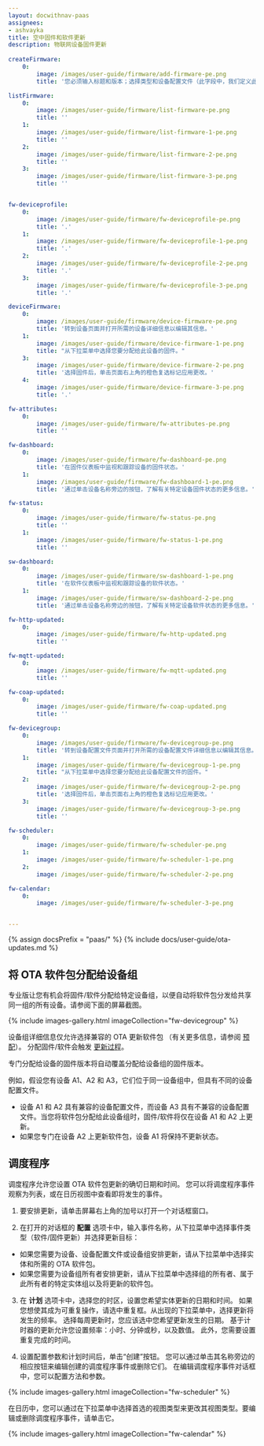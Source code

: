 ```yaml
---
layout: docwithnav-paas
assignees:
- ashvayka
title: 空中固件和软件更新
description: 物联网设备固件更新
 
createFirmware:
    0:
        image: /images/user-guide/firmware/add-firmware-pe.png  
        title: '您必须输入标题和版本；选择类型和设备配置文件（此字段中，我们定义此固件将可用的设备类型；选择包含固件的文件。可以选择性地添加校验和算法和校验和。'

listFirmware:
    0:
        image: /images/user-guide/firmware/list-firmware-pe.png
        title: ''
    1:
        image: /images/user-guide/firmware/list-firmware-1-pe.png
        title: ''
    2:
        image: /images/user-guide/firmware/list-firmware-2-pe.png
        title: ''
    3:
        image: /images/user-guide/firmware/list-firmware-3-pe.png
        title: ''     


fw-deviceprofile:
    0:
        image: /images/user-guide/firmware/fw-deviceprofile-pe.png
        title: '.'
    1:
        image: /images/user-guide/firmware/fw-deviceprofile-1-pe.png
        title: '.'
    2:
        image: /images/user-guide/firmware/fw-deviceprofile-2-pe.png
        title: '.'
    3:
        image: /images/user-guide/firmware/fw-deviceprofile-3-pe.png
        title: '.'

deviceFirmware:
    0:
        image: /images/user-guide/firmware/device-firmware-pe.png
        title: '转到设备页面并打开所需的设备详细信息以编辑其信息。'
    1:
        image: /images/user-guide/firmware/device-firmware-1-pe.png
        title: "从下拉菜单中选择您要分配给此设备的固件。"
    3:
        image: /images/user-guide/firmware/device-firmware-2-pe.png
        title: '选择固件后，单击页面右上角的橙色复选标记应用更改。'
    4:
        image: /images/user-guide/firmware/device-firmware-3-pe.png
        title: '.'

fw-attributes:
    0:
        image: /images/user-guide/firmware/fw-attributes-pe.png
        title: ''

fw-dashboard:
    0:
        image: /images/user-guide/firmware/fw-dashboard-pe.png
        title: '在固件仪表板中监视和跟踪设备的固件状态。'
    1:
        image: /images/user-guide/firmware/fw-dashboard-1-pe.png
        title: '通过单击设备名称旁边的按钮，了解有关特定设备固件状态的更多信息。'

fw-status:
    0:
        image: /images/user-guide/firmware/fw-status-pe.png
        title: ''
    1:
        image: /images/user-guide/firmware/fw-status-1-pe.png
        title: ''

sw-dashboard:
    0:
        image: /images/user-guide/firmware/sw-dashboard-1-pe.png
        title: '在软件仪表板中监视和跟踪设备的软件状态。'
    1:
        image: /images/user-guide/firmware/sw-dashboard-2-pe.png
        title: '通过单击设备名称旁边的按钮，了解有关特定设备软件状态的更多信息。'

fw-http-updated:
    0:
        image: /images/user-guide/firmware/fw-http-updated.png
        title: ''

fw-mqtt-updated:
    0:
        image: /images/user-guide/firmware/fw-mqtt-updated.png
        title: ''

fw-coap-updated:
    0:
        image: /images/user-guide/firmware/fw-coap-updated.png
        title: ''

fw-devicegroup:
    0:
        image: /images/user-guide/firmware/fw-devicegroup-pe.png
        title: '转到设备配置文件页面并打开所需的设备配置文件详细信息以编辑其信息。'
    1:
        image: /images/user-guide/firmware/fw-devicegroup-1-pe.png
        title: "从下拉菜单中选择您要分配给此设备配置文件的固件。"
    2:
        image: /images/user-guide/firmware/fw-devicegroup-2-pe.png
        title: '选择固件后，单击页面右上角的橙色复选标记应用更改。'
    3:
        image: /images/user-guide/firmware/fw-devicegroup-3-pe.png
        title: ''

fw-scheduler:
    0:
        image: /images/user-guide/firmware/fw-scheduler-pe.png
    1:
        image: /images/user-guide/firmware/fw-scheduler-1-pe.png
    2:
        image: /images/user-guide/firmware/fw-scheduler-2-pe.png

fw-calendar:
    0:
        image: /images/user-guide/firmware/fw-scheduler-3-pe.png


---
```


{% assign docsPrefix = "paas/" %}
{% include docs/user-guide/ota-updates.md %}

## 将 OTA 软件包分配给设备组

专业版让您有机会将固件/软件分配给特定设备组，以便自动将软件包分发给共享同一组的所有设备。请参阅下面的屏幕截图。

{% include images-gallery.html imageCollection="fw-devicegroup" %}

设备组详细信息仅允许选择兼容的 OTA 更新软件包
（有关更多信息，请参阅 [预配](/docs/{{docsPrefix}}user-guide/ota-updates/#provision-ota-package-to-thingsboard-repository)）。
分配固件/软件会触发 [更新过程](/docs/{{docsPrefix}}user-guide/ota-updates/#update-process)。

专门分配给设备的固件版本将自动覆盖分配给设备组的固件版本。

例如，假设您有设备 A1、A2 和 A3，它们位于同一设备组中，但具有不同的设备配置文件。

* 设备 A1 和 A2 具有兼容的设备配置文件，而设备 A3 具有不兼容的设备配置文件。当您将软件包分配给此设备组时，固件/软件将仅在设备 A1 和 A2 上更新。
* 如果您专门在设备 A2 上更新软件包，设备 A1 将保持不更新状态。

## 调度程序

调度程序允许您设置 OTA 软件包更新的确切日期和时间。
您可以将调度程序事件观察为列表，或在日历视图中查看即将发生的事件。
1. 要安排更新，请单击屏幕右上角的加号以打开一个对话框窗口。

2. 在打开的对话框的 **配置** 选项卡中，输入事件名称，从下拉菜单中选择事件类型（软件/固件更新）并选择更新目标：
* 如果您需要为设备、设备配置文件或设备组安排更新，请从下拉菜单中选择实体和所需的 OTA 软件包。
* 如果您需要为设备组所有者安排更新，请从下拉菜单中选择组的所有者、属于此所有者的特定实体组以及将更新的软件包。

3. 在 **计划** 选项卡中，选择您的时区，设置您希望实体更新的日期和时间。
如果您想使其成为可重复操作，请选中重复框。从出现的下拉菜单中，选择更新将发生的频率。
选择每周更新时，您应该选中您希望更新发生的日期。
基于计时器的更新允许您设置频率：小时、分钟或秒，以及数值。
此外，您需要设置重复完成的时间。

4. 设置配置参数和计划时间后，单击“创建”按钮。
您可以通过单击其名称旁边的相应按钮来编辑创建的调度程序事件或删除它们。
在编辑调度程序事件对话框中，您可以配置方法和参数。

{% include images-gallery.html imageCollection="fw-scheduler" %}

在日历中，您可以通过在下拉菜单中选择首选的视图类型来更改其视图类型。要编辑或删除调度程序事件，请单击它。

{% include images-gallery.html imageCollection="fw-calendar" %}